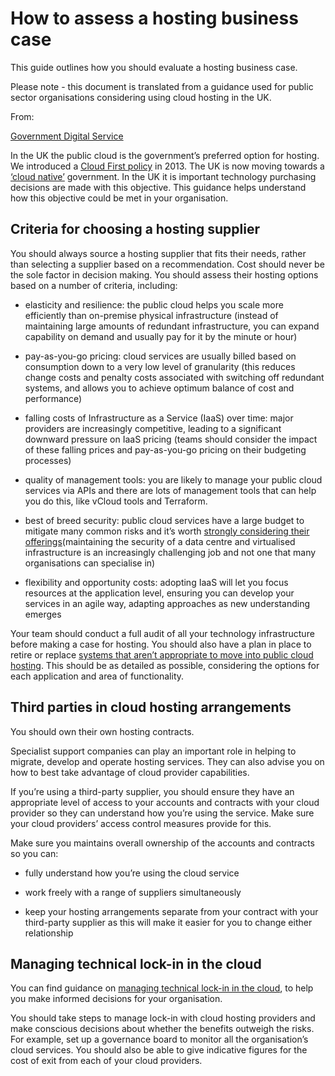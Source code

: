 
# How to assess a hosting business case

This guide outlines how you should evaluate a hosting business case.

Please note - this document is translated from a guidance used for public sector organisations considering using cloud hosting in the UK. 

From:

[Government Digital Service](https://www.gov.uk/government/organisations/government-digital-service)
    

In the UK the public cloud is the government’s preferred option for hosting. We introduced a [Cloud First policy](https://www.gov.uk/guidance/government-cloud-first-policy) in 2013. The UK is now moving towards a [‘cloud native’](https://governmenttechnology.blog.gov.uk/2017/02/03/clarifying-our-cloud-first-commitment/) government. In the UK it is important technology purchasing decisions are made with this objective. This guidance helps understand how this objective could be met in your organisation.

## Criteria for choosing a hosting supplier

You should always source a hosting supplier that fits their needs, rather than selecting a supplier based on a recommendation. Cost should never be the sole factor in decision making. You should assess their hosting options based on a number of criteria, including:

-   elasticity and resilience: the public cloud helps you scale more efficiently than on-premise physical infrastructure (instead of maintaining large amounts of redundant infrastructure, you can expand capability on demand and usually pay for it by the minute or hour)
    
-   pay-as-you-go pricing: cloud services are usually billed based on consumption down to a very low level of granularity (this reduces change costs and penalty costs associated with switching off redundant systems, and allows you to achieve optimum balance of cost and performance)
    
-   falling costs of Infrastructure as a Service (IaaS) over time: major providers are increasingly competitive, leading to a significant downward pressure on IaaS pricing (teams should consider the impact of these falling prices and pay-as-you-go pricing on their budgeting processes)
    
-   quality of management tools: you are likely to manage your public cloud services via APIs and there are lots of management tools that can help you do this, like vCloud tools and Terraform.
    
-   best of breed security: public cloud services have a large budget to mitigate many common risks and it’s worth [strongly considering their offerings](https://www.gov.uk/guidance/public-sector-use-of-the-public-cloud)(maintaining the security of a data centre and virtualised infrastructure is an increasingly challenging job and not one that many organisations can specialise in)
    
-   flexibility and opportunity costs: adopting IaaS will let you focus resources at the application level, ensuring you can develop your services in an agile way, adapting approaches as new understanding emerges
    

Your team should conduct a full audit of all your technology infrastructure before making a case for hosting. You should also have a plan in place to retire or replace [systems that aren’t appropriate to move into public cloud hosting](https://www.gov.uk/guidance/public-sector-use-of-the-public-cloud). This should be as detailed as possible, considering the options for each application and area of functionality.

## Third parties in cloud hosting arrangements

You should own their own hosting contracts.

Specialist support companies can play an important role in helping to migrate, develop and operate hosting services. They can also advise you on how to best take advantage of cloud provider capabilities.

If you’re using a third-party supplier, you should ensure they have an appropriate level of access to your accounts and contracts with your cloud provider so they can understand how you’re using the service. Make sure your cloud providers’ access control measures provide for this.

Make sure you maintains overall ownership of the accounts and contracts so you can:

-   fully understand how you’re using the cloud service
    
-   work freely with a range of suppliers simultaneously
    
-   keep your hosting arrangements separate from your contract with your third-party supplier as this will make it easier for you to change either relationship
    

## Managing technical lock-in in the cloud

You can find guidance on [managing technical lock-in in the cloud](https://www.gov.uk/guidance/managing-technical-lock-in-in-the-cloud), to help you make informed decisions for your organisation.

You should take steps to manage lock-in with cloud hosting providers and make conscious decisions about whether the benefits outweigh the risks. For example, set up a governance board to monitor all the organisation’s cloud services. You should also be able to give indicative figures for the cost of exit from each of your cloud providers.
